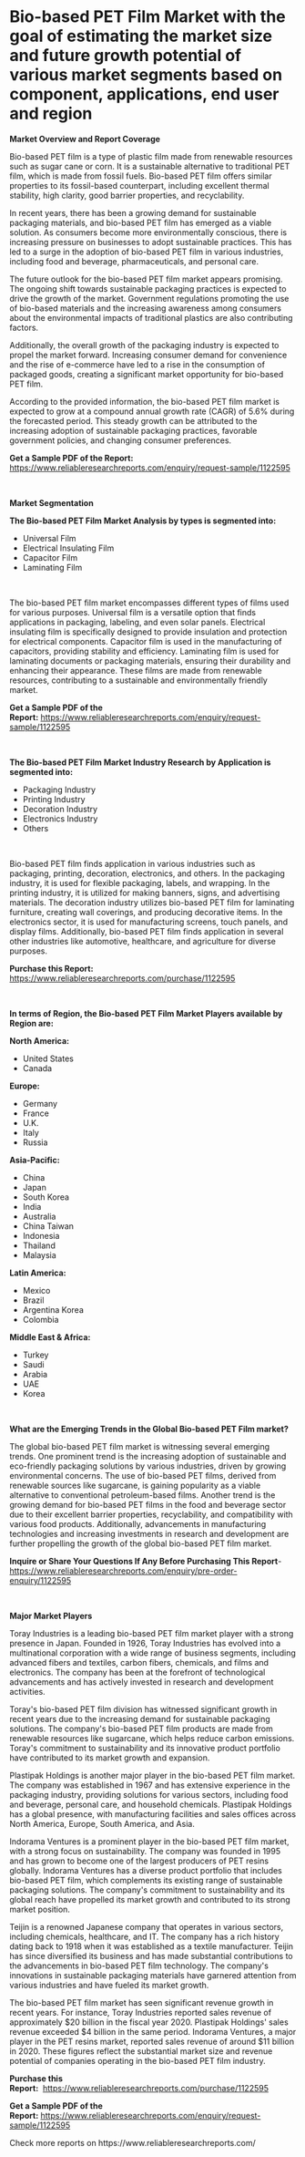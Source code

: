<p><h1>Bio-based PET Film Market with the goal of estimating the market size and future growth potential of various market segments based on component, applications, end user and region</h1></p><p><strong>Market Overview and Report Coverage</strong></p>
<p><p>Bio-based PET film is a type of plastic film made from renewable resources such as sugar cane or corn. It is a sustainable alternative to traditional PET film, which is made from fossil fuels. Bio-based PET film offers similar properties to its fossil-based counterpart, including excellent thermal stability, high clarity, good barrier properties, and recyclability.</p><p>In recent years, there has been a growing demand for sustainable packaging materials, and bio-based PET film has emerged as a viable solution. As consumers become more environmentally conscious, there is increasing pressure on businesses to adopt sustainable practices. This has led to a surge in the adoption of bio-based PET film in various industries, including food and beverage, pharmaceuticals, and personal care.</p><p>The future outlook for the bio-based PET film market appears promising. The ongoing shift towards sustainable packaging practices is expected to drive the growth of the market. Government regulations promoting the use of bio-based materials and the increasing awareness among consumers about the environmental impacts of traditional plastics are also contributing factors.</p><p>Additionally, the overall growth of the packaging industry is expected to propel the market forward. Increasing consumer demand for convenience and the rise of e-commerce have led to a rise in the consumption of packaged goods, creating a significant market opportunity for bio-based PET film.</p><p>According to the provided information, the bio-based PET film market is expected to grow at a compound annual growth rate (CAGR) of 5.6% during the forecasted period. This steady growth can be attributed to the increasing adoption of sustainable packaging practices, favorable government policies, and changing consumer preferences.</p></p>
<p><strong>Get a Sample PDF of the Report:</strong> <a href="https://www.reliableresearchreports.com/enquiry/request-sample/1122595">https://www.reliableresearchreports.com/enquiry/request-sample/1122595</a></p>
<p>&nbsp;</p>
<p><strong>Market Segmentation</strong></p>
<p><strong>The Bio-based PET Film Market Analysis by types is segmented into:</strong></p>
<p><ul><li>Universal Film</li><li>Electrical Insulating Film</li><li>Capacitor Film</li><li>Laminating Film</li></ul></p>
<p>&nbsp;</p>
<p><p>The bio-based PET film market encompasses different types of films used for various purposes. Universal film is a versatile option that finds applications in packaging, labeling, and even solar panels. Electrical insulating film is specifically designed to provide insulation and protection for electrical components. Capacitor film is used in the manufacturing of capacitors, providing stability and efficiency. Laminating film is used for laminating documents or packaging materials, ensuring their durability and enhancing their appearance. These films are made from renewable resources, contributing to a sustainable and environmentally friendly market.</p></p>
<p><strong>Get a Sample PDF of the Report:</strong>&nbsp;<a href="https://www.reliableresearchreports.com/enquiry/request-sample/1122595">https://www.reliableresearchreports.com/enquiry/request-sample/1122595</a></p>
<p>&nbsp;</p>
<p><strong>The Bio-based PET Film Market Industry Research by Application is segmented into:</strong></p>
<p><ul><li>Packaging Industry</li><li>Printing Industry</li><li>Decoration Industry</li><li>Electronics Industry</li><li>Others</li></ul></p>
<p>&nbsp;</p>
<p><p>Bio-based PET film finds application in various industries such as packaging, printing, decoration, electronics, and others. In the packaging industry, it is used for flexible packaging, labels, and wrapping. In the printing industry, it is utilized for making banners, signs, and advertising materials. The decoration industry utilizes bio-based PET film for laminating furniture, creating wall coverings, and producing decorative items. In the electronics sector, it is used for manufacturing screens, touch panels, and display films. Additionally, bio-based PET film finds application in several other industries like automotive, healthcare, and agriculture for diverse purposes.</p></p>
<p><strong>Purchase this Report:</strong>&nbsp; <a href="https://www.reliableresearchreports.com/purchase/1122595">https://www.reliableresearchreports.com/purchase/1122595</a></p>
<p>&nbsp;</p>
<p><strong>In terms of Region, the Bio-based PET Film Market Players available by Region are:</strong></p>
<p>
    <p> <strong> North America: </strong>
        <ul>
            <li>United States</li>
            <li>Canada</li>
        </ul>
        </p> 
    <p> <strong> Europe: </strong>
        <ul>
            <li>Germany</li>
            <li>France</li>
            <li>U.K.</li>
            <li>Italy</li>
            <li>Russia</li>
        </ul>
        </p> 
    <p> <strong> Asia-Pacific: </strong>
        <ul>
            <li>China</li>
            <li>Japan</li>
            <li>South Korea</li>
            <li>India</li>
            <li>Australia</li>
            <li>China Taiwan</li>
            <li>Indonesia</li>
            <li>Thailand</li>
            <li>Malaysia</li>
        </ul>
        </p> 
    <p> <strong> Latin America: </strong>
        <ul>
            <li>Mexico</li>
            <li>Brazil</li>
            <li>Argentina Korea</li>
            <li>Colombia</li>
        </ul>
        </p> 
    <p> <strong> Middle East & Africa: </strong>
        <ul>
            <li>Turkey</li>
            <li>Saudi</li>
            <li>Arabia</li>
            <li>UAE</li>
            <li>Korea</li>
        </ul>
    </p>
    </p>
<p>&nbsp;</p>
<p><strong>What are the Emerging Trends in the Global Bio-based PET Film market?</strong></p>
<p><p>The global bio-based PET film market is witnessing several emerging trends. One prominent trend is the increasing adoption of sustainable and eco-friendly packaging solutions by various industries, driven by growing environmental concerns. The use of bio-based PET films, derived from renewable sources like sugarcane, is gaining popularity as a viable alternative to conventional petroleum-based films. Another trend is the growing demand for bio-based PET films in the food and beverage sector due to their excellent barrier properties, recyclability, and compatibility with various food products. Additionally, advancements in manufacturing technologies and increasing investments in research and development are further propelling the growth of the global bio-based PET film market.</p></p>
<p><strong>Inquire or Share Your Questions If Any Before Purchasing This Report</strong>- <a href="https://www.reliableresearchreports.com/enquiry/pre-order-enquiry/1122595">https://www.reliableresearchreports.com/enquiry/pre-order-enquiry/1122595</a></p>
<p>&nbsp;</p>
<p><strong>Major Market Players</strong></p>
<p><p>Toray Industries is a leading bio-based PET film market player with a strong presence in Japan. Founded in 1926, Toray Industries has evolved into a multinational corporation with a wide range of business segments, including advanced fibers and textiles, carbon fibers, chemicals, and films and electronics. The company has been at the forefront of technological advancements and has actively invested in research and development activities. </p><p>Toray's bio-based PET film division has witnessed significant growth in recent years due to the increasing demand for sustainable packaging solutions. The company's bio-based PET film products are made from renewable resources like sugarcane, which helps reduce carbon emissions. Toray's commitment to sustainability and its innovative product portfolio have contributed to its market growth and expansion.</p><p>Plastipak Holdings is another major player in the bio-based PET film market. The company was established in 1967 and has extensive experience in the packaging industry, providing solutions for various sectors, including food and beverage, personal care, and household chemicals. Plastipak Holdings has a global presence, with manufacturing facilities and sales offices across North America, Europe, South America, and Asia. </p><p>Indorama Ventures is a prominent player in the bio-based PET film market, with a strong focus on sustainability. The company was founded in 1995 and has grown to become one of the largest producers of PET resins globally. Indorama Ventures has a diverse product portfolio that includes bio-based PET film, which complements its existing range of sustainable packaging solutions. The company's commitment to sustainability and its global reach have propelled its market growth and contributed to its strong market position.</p><p>Teijin is a renowned Japanese company that operates in various sectors, including chemicals, healthcare, and IT. The company has a rich history dating back to 1918 when it was established as a textile manufacturer. Teijin has since diversified its business and has made substantial contributions to the advancements in bio-based PET film technology. The company's innovations in sustainable packaging materials have garnered attention from various industries and have fueled its market growth.</p><p>The bio-based PET film market has seen significant revenue growth in recent years. For instance, Toray Industries reported sales revenue of approximately $20 billion in the fiscal year 2020. Plastipak Holdings' sales revenue exceeded $4 billion in the same period. Indorama Ventures, a major player in the PET resins market, reported sales revenue of around $11 billion in 2020. These figures reflect the substantial market size and revenue potential of companies operating in the bio-based PET film industry.</p></p>
<p><strong>Purchase this Report:</strong>&nbsp;&nbsp;<a href="https://www.reliableresearchreports.com/purchase/1122595">https://www.reliableresearchreports.com/purchase/1122595</a></p>
<p></p>
<p><strong>Get a Sample PDF of the Report:</strong>&nbsp;<a href="https://www.reliableresearchreports.com/enquiry/request-sample/1122595">https://www.reliableresearchreports.com/enquiry/request-sample/1122595</a></p>
<p>Check more reports on https://www.reliableresearchreports.com/</p>